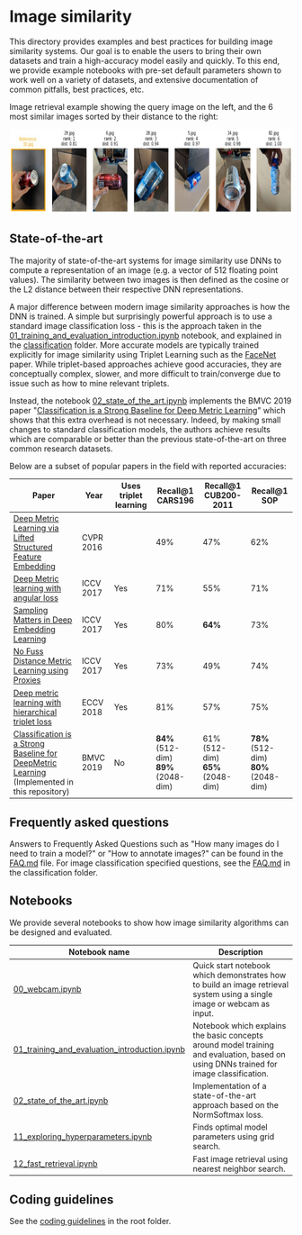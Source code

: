 # Image similarity

This directory provides examples and best practices for building image similarity systems. Our goal is to enable the users to bring their own datasets and train a high-accuracy model easily and quickly. To this end, we provide example notebooks with pre-set default parameters shown to work well on a variety of datasets, and extensive documentation of common pitfalls, best practices, etc.

Image retrieval example showing the query image on the left, and the 6 most similar images sorted by their distance to the right:  
<p align="center">
  <img src="./media/imsim_example1.jpg" height="150" alt="Image retrieval example"/>
</p>

## State-of-the-art

The majority of state-of-the-art systems for image similarity use DNNs to compute a representation of an image (e.g. a vector of 512 floating point values). The similarity between two images is then defined as the cosine or the L2 distance between their respective DNN representations.

A major difference between modern image similarity approaches is how the DNN is trained. A simple but surprisingly powerful approach is to use a standard image classification loss - this is the approach taken in the [01_training_and_evaluation_introduction.ipynb](01_training_and_evaluation_introduction.ipynb) notebook, and explained in the [classification](../classification/README.md) folder. More accurate models are typically trained explicitly for image similarity using Triplet Learning such as the [FaceNet](https://arxiv.org/pdf/1503.03832.pdf) paper. While triplet-based approaches achieve good accuracies, they are conceptually complex, slower, and more difficult to train/converge due to issue such as how to mine relevant triplets.

Instead, the notebook [02_state_of_the_art.ipynb](02_state_of_the_art.ipynb) implements the BMVC 2019 paper "[Classification is a Strong Baseline for Deep Metric Learning](https://arxiv.org/abs/1811.12649)" which shows that this extra overhead is not necessary. Indeed, by making small changes to standard classification models, the authors achieve results which are comparable or better than the previous state-of-the-art on three common research datasets.

Below are a subset of popular papers in the field with reported accuracies:

| Paper | Year	| Uses triplet learning |	Recall@1 CARS196 | Recall@1 CUB200-2011	| Recall@1 SOP |
| ----- | ----- | --------------------- | ---------------- | -------------------- | ------------ |
| [Deep Metric Learning via Lifted Structured Feature Embedding](https://arxiv.org/abs/1511.06452) | CVPR 2016	|  | 49%	| 47%	| 62% |				
| [Deep Metric learning with angular loss](https://arxiv.org/abs/1708.01682)                       | ICCV 2017	| Yes |	71%	| 55%	| 71%	|
| [Sampling Matters in Deep Embedding Learning](https://arxiv.org/abs/1706.07567)                  | ICCV 2017	| Yes |	80%	| **64%**	| 73%	|
| [No Fuss Distance Metric Learning using Proxies](https://arxiv.org/abs/1703.07464)               | ICCV 2017	| Yes	| 73%	| 49%	| 74% |
| [Deep metric learning with hierarchical triplet loss](https://arxiv.org/abs/1810.06951)          | ECCV 2018  |	Yes	| 81%	| 57%	| 75%	|
| [Classification is a Strong Baseline for DeepMetric Learning](https://arxiv.org/abs/1811.12649) <br> (Implemented in this repository)  | BMVC 2019	| No  | **84%** (512-dim) <br> **89%** (2048-dim) |	61% (512-dim) <br> **65%** (2048-dim) |	**78%** (512-dim) <br> **80%** (2048-dim) |			


## Frequently asked questions

Answers to Frequently Asked Questions such as "How many images do I need to train a model?" or "How to annotate images?" can be found in the [FAQ.md](FAQ.md) file. For image classification specified questions, see the [FAQ.md](../classification/FAQ.md) in the classification folder.


## Notebooks

We provide several notebooks to show how image similarity algorithms can be designed and evaluated.

| Notebook name | Description |
| --- | --- |
| [00_webcam.ipynb](00_webcam.ipynb)| Quick start notebook which demonstrates how to build an image retrieval system using a single image or webcam as input.
| [01_training_and_evaluation_introduction.ipynb](01_training_and_evaluation_introduction.ipynb)| Notebook which explains the basic concepts around model training and evaluation, based on using DNNs trained for image classification.|
| [02_state_of_the_art.ipynb](02_state_of_the_art.ipynb) | Implementation of a state-of-the-art approach based on the NormSoftmax loss. |
| [11_exploring_hyperparameters.ipynb](11_exploring_hyperparameters.ipynb)| Finds optimal model parameters using grid search. |
| [12_fast_retrieval.ipynb](12_fast_retrieval.ipynb)| Fast image retrieval using nearest neighbor search. |


## Coding guidelines

See the [coding guidelines](../../CONTRIBUTING.md#coding-guidelines) in the root folder.
